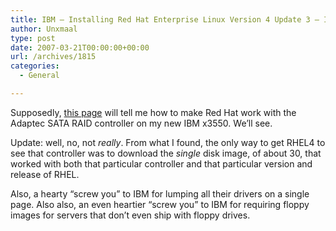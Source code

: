 ```yaml
---
title: IBM – Installing Red Hat Enterprise Linux Version 4 Update 3 – IBM System x3550
author: Unxmaal
type: post
date: 2007-03-21T00:00:00+00:00
url: /archives/1815
categories:
  - General

---
```

Supposedly, [this page][1] will tell me how to make Red Hat work with the Adaptec SATA RAID controller on my new IBM x3550. We&#8217;ll see.

Update: well, no, not _really_. From what I found, the only way to get RHEL4 to see that controller was to download the _single_ disk image, of about 30, that worked with both that particular controller and that particular version and release of RHEL.

Also, a hearty &#8220;screw you&#8221; to IBM for lumping all their drivers on a single page. Also also, an even heartier &#8220;screw you&#8221; to IBM for requiring floppy images for servers that don&#8217;t even ship with floppy drives.

 [1]: http://www-1.ibm.com/support/docview.wss?uid=psg1MIGR-64455